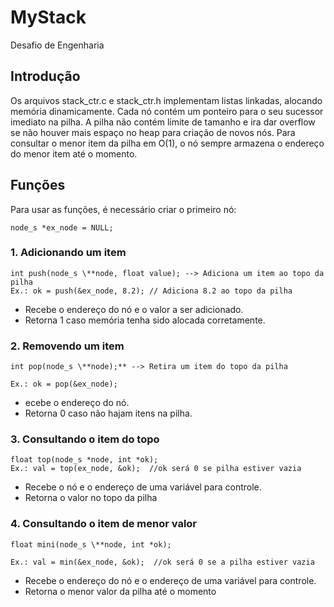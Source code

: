 # MyStack
Desafio de Engenharia

## Introdução

Os arquivos stack_ctr.c e stack_ctr.h implementam listas linkadas, alocando memória dinamicamente. Cada nó contém um ponteiro para o seu sucessor imediato na pilha. A pilha não contém limite de tamanho e ira dar overflow se não houver mais espaço no heap para criação de novos nós. 
Para consultar o menor item da pilha em O(1), o nó sempre armazena o endereço do menor item até o momento.

## Funções 

Para usar as funções, é necessário criar o primeiro nó:

    node_s *ex_node = NULL;

### 1. Adicionando um item
    int push(node_s \**node, float value); --> Adiciona um item ao topo da pilha
    Ex.: ok = push(&ex_node, 8.2); // Adiciona 8.2 ao topo da pilha 
    
+ Recebe o endereço do nó e o valor a ser adicionado.
+ Retorna 1 caso memória tenha sido alocada corretamente.


### 2. Removendo um item

    int pop(node_s \**node);** --> Retira um item do topo da pilha

    Ex.: ok = pop(&ex_node); 

+ ecebe o endereço do nó.
+ Retorna 0 caso não hajam itens na pilha.

### 3. Consultando o item do topo
 
    float top(node_s *node, int *ok);
    Ex.: val = top(ex_node, &ok);  //ok será 0 se pilha estiver vazia

+ Recebe o nó e o endereço de uma variável para controle.
+ Retorna o valor no topo da pilha


### 4. Consultando o item de menor valor

    float mini(node_s \**node, int *ok);
    
    Ex.: val = min(&ex_node, &ok);  //ok será 0 se a pilha estiver vazia

+ Recebe o endereço do nó e o endereço de uma variável para controle.
+ Retorna o menor valor da pilha até o momento



